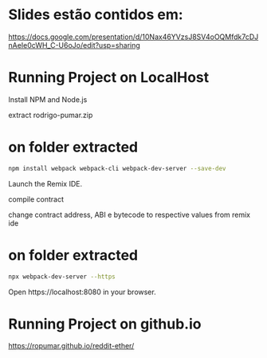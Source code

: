 # Slides estão contidos em:
https://docs.google.com/presentation/d/10Nax46YVzsJ8SV4oOQMfdk7cDJnAeIe0cWH_C-U6oJo/edit?usp=sharing

# Running Project on LocalHost
Install NPM and Node.js

extract rodrigo-pumar.zip

# on folder extracted
```bash
npm install webpack webpack-cli webpack-dev-server --save-dev
```

Launch the Remix IDE.

compile contract

change contract address, ABI e bytecode to respective values from remix ide

# on folder extracted
```bash
npx webpack-dev-server --https
```

Open https://localhost:8080 in your browser.

# Running Project on github.io
https://ropumar.github.io/reddit-ether/

